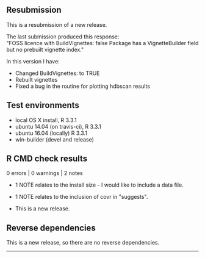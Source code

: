 ## Resubmission
 
This is a resubmission of a new release. 

The last submission produced this response:  
    "FOSS licence with BuildVignettes: false
    Package has a VignetteBuilder field but no prebuilt vignette index."


In this version I have:
* Changed BuildVignettes: to TRUE
* Rebuilt vignettes
* Fixed a bug in the routine for plotting hdbscan results
 
## Test environments
* local OS X install, R 3.3.1
* ubuntu 14.04 (on travis-ci), R 3.3.1
* ubuntu 16.04 (locally) R 3.3.1
* win-builder (devel and release)

## R CMD check results

0 errors | 0 warnings | 2 notes

* 1 NOTE relates to the install size - I would like to include a data file. 
* 1 NOTE relates to the inclusion of covr in "suggests".

* This is a new release.

## Reverse dependencies

This is a new release, so there are no reverse dependencies.

---
  

